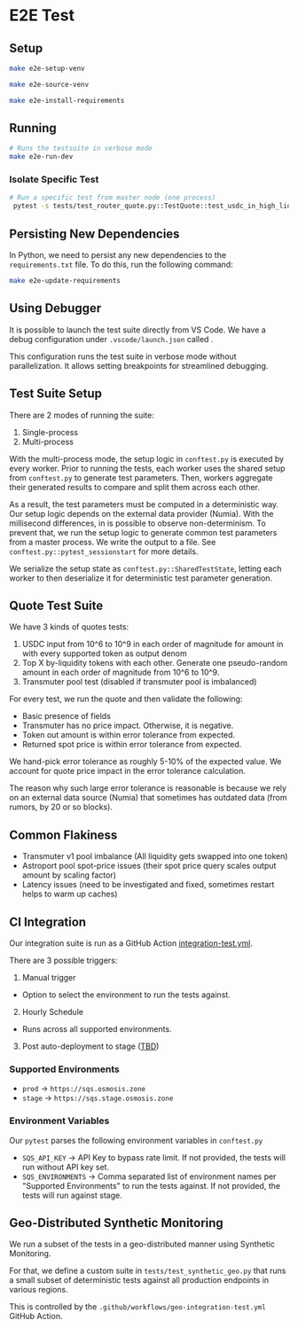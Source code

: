 # E2E Test

## Setup

```bash
make e2e-setup-venv

make e2e-source-venv

make e2e-install-requirements
```

## Running

```bash
# Runs the testsuite in verbose mode
make e2e-run-dev
```

### Isolate Specific Test

```bash
# Run a specific test from master node (one process)
 pytest -s tests/test_router_quote.py::TestQuote::test_usdc_in_high_liq_out[https://sqs.stage.osmosis.zone-62152071397ibc/69110FF673D70B39904FF056CFDFD58A90BEC3194303F45C32CB91B8B0A738EA]
```

## Persisting New Dependencies

In Python, we need to persist any new dependencies to the `requirements.txt` file. To do this, run the following command:

```bash
make e2e-update-requirements
```

## Using Debugger

It is possible to launch the test suite directly from VS Code.
We have a debug configuration under `.vscode/launch.json` called .

This configuration runs the test suite in verbose mode without parallelization.
It allows setting breakpoints for streamlined debugging.

## Test Suite Setup

There are 2 modes of running the suite:
1. Single-process
2. Multi-process

With the multi-process mode, the setup logic in `conftest.py` is executed by every worker.
Prior to running the tests, each worker uses the shared setup from `conftest.py` to generate test parameters.
Then, workers aggregate their generated results to compare and split them across each other.

As a result, the test parameters must be computed in a deterministic way. Our setup logic depends on
the external data provider (Numia). With the millisecond differences, in is possible to observe non-determinism.
To prevent that, we run the setup logic to generate common test parameters from a master process. We write
the output to a file. See `conftest.py::pytest_sessionstart` for more details.

We serialize the setup state as `conftest.py::SharedTestState`, letting each worker to then deserialize it
for deterministic test parameter generation.

## Quote Test Suite

We have 3 kinds of quotes tests:
1. USDC input from 10^6 to 10^9 in each order of magnitude for amount in with every supported token as output denom
2. Top X by-liquidity tokens with each other. Generate one pseudo-random amount in each order of magnitude from 10^6 to 10^9.
3. Transmuter pool test (disabled if transmuter pool is imbalanced)

For every test, we run the quote and then validate the following:
- Basic presence of fields
- Transmuter has no price impact. Otherwise, it is negative.
- Token out amount is within error tolerance from expected.
- Returned spot price is within error tolerance from expected.

We hand-pick error tolerance as roughly 5-10% of the expected value. We account for quote price impact
in the error tolerance calculation.

The reason why such large error tolerance is reasonable is because we rely on an external data source (Numia)
that sometimes has outdated data (from rumors, by 20 or so blocks).

## Common Flakiness

- Transmuter v1 pool imbalance (All liquidity gets swapped into one token)
- Astroport pool spot-price issues (their spot price query scales output amount by scaling factor)
- Latency issues (need to be investigated and fixed, sometimes restart helps to warm up caches)

## CI Integration

Our integration suite is run as a GitHub Action [integration-test.yml](https://github.com/osmosis-labs/sqs/blob/d53c34806bafe3162d493f3d51bffd439371a7a0/.github/workflows/integration-test.yml).

There are 3 possible triggers:

1. Manual trigger
* Option to select the environment to run the tests against.

2. Hourly Schedule
* Runs across all supported environments.

3. Post auto-deployment to stage ([TBD](https://linear.app/osmosis/issue/PLAT-207/sqs-stage-deployment-completion-hook-in-ci))

### Supported Environments

- `prod` -> `https://sqs.osmosis.zone`
- `stage` -> `https://sqs.stage.osmosis.zone`

### Environment Variables

Our `pytest` parses the following environment variables in `conftest.py`

- `SQS_API_KEY` -> API Key to bypass rate limit. If not provided, the tests will run without API key set.
- `SQS_ENVIRONMENTS` -> Comma separated list of environment names per "Supported Environments" to run the tests against. If not provided, the tests will run against stage.

## Geo-Distributed Synthetic Monitoring

We run a subset of the tests in a geo-distributed manner using Synthetic Monitoring.

For that, we define a custom suite in `tests/test_synthetic_geo.py` that runs a small subset of deterministic tests against all production endpoints
in various regions.

This is controlled by the `.github/workflows/geo-integration-test.yml` GitHub Action.
